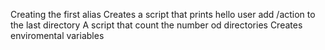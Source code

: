 Creating the first alias
Creates a script that prints hello user
add /action to the last directory
A script that count the number od directories
Creates enviromental variables
